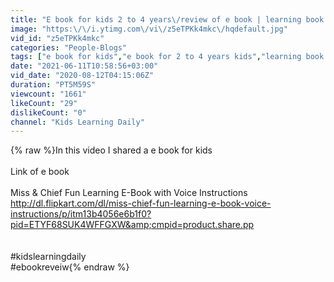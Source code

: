 ```yaml
---
title: "E book for kids 2 to 4 years\/review of e book | learning book for kids"
image: "https:\/\/i.ytimg.com\/vi\/z5eTPKk4mkc\/hqdefault.jpg"
vid_id: "z5eTPKk4mkc"
categories: "People-Blogs"
tags: ["e book for kids","e book for 2 to 4 years kids","learning book for kids"]
date: "2021-06-11T10:58:56+03:00"
vid_date: "2020-08-12T04:15:06Z"
duration: "PT5M59S"
viewcount: "1661"
likeCount: "29"
dislikeCount: "0"
channel: "Kids Learning Daily"
---
```

{% raw %}In this video I shared a e book for kids<br /><br />Link of e book<br /><br />Miss &amp; Chief Fun Learning E-Book with Voice Instructions<br /><a rel="nofollow" target="blank" href="http://dl.flipkart.com/dl/miss-chief-fun-learning-e-book-voice-instructions/p/itm13b4056e6b1f0?pid=ETYF68SUK4WFFGXW&amp;cmpid=product.share.pp">http://dl.flipkart.com/dl/miss-chief-fun-learning-e-book-voice-instructions/p/itm13b4056e6b1f0?pid=ETYF68SUK4WFFGXW&amp;cmpid=product.share.pp</a><br /><br /><br />#kidslearningdaily<br />#ebookreveiw{% endraw %}
